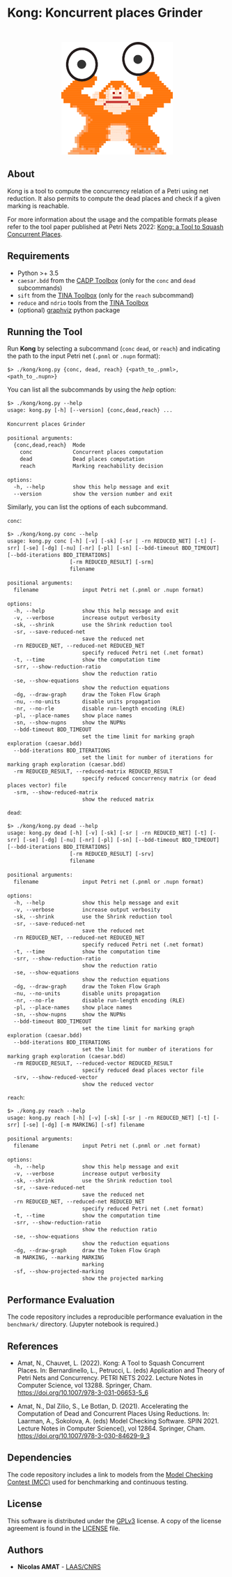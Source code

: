 # Kong: Koncurrent places Grinder

<br />
<p align="center">
  <a href="https://github.com/nicolasAmat/Kong">
    <img src="logo.png" alt="Logo" width="256" height="258">
  </a>
</p>

## About

Kong is a tool to compute the concurrency relation of a Petri using net reduction. It also permits to compute the dead places and check if a given marking is reachable.  

For more information about the usage and the compatible formats please refer to the tool paper published at Petri Nets 2022: [Kong: a Tool to Squash Concurrent Places](https://hal.laas.fr/hal-03614426/document).

## Requirements

+ Python >+ 3.5
+ `caesar.bdd` from the [CADP Toolbox](https://cadp.inria.fr/) (only for the `conc` and `dead` subcommands)
+ `sift` from the [TINA Toolbox](http://projects.laas.fr/tina/) (only for the `reach` subcommand)
+ `reduce` and `ndrio` tools from the [TINA Toolbox](http://projects.laas.fr/tina/)
+ (optional) [graphviz](https://pypi.org/project/graphviz/) python package

## Running the Tool

Run **Kong** by selecting a subcommand (`conc` `dead`, or `reach`) and indicating the path to the input Petri net (`.pnml` or `.nupn` format):
```
$> ./kong/kong.py {conc, dead, reach} {<path_to_.pnml>, <path_to_.nupn>}
```

You can list all the subcommands by using the *help* option:
```
$> ./kong/kong.py --help
usage: kong.py [-h] [--version] {conc,dead,reach} ...

Koncurrent places Grinder

positional arguments:
  {conc,dead,reach}  Mode
    conc             Concurrent places computation
    dead             Dead places computation
    reach            Marking reachability decision

options:
  -h, --help         show this help message and exit
  --version          show the version number and exit
```

Similarly, you can list the options of each subcommand.

`conc`:
```
$> ./kong/kong.py conc --help
usage: kong.py conc [-h] [-v] [-sk] [-sr | -rn REDUCED_NET] [-t] [-srr] [-se] [-dg] [-nu] [-nr] [-pl] [-sn] [--bdd-timeout BDD_TIMEOUT] [--bdd-iterations BDD_ITERATIONS]
                    [-rm REDUCED_RESULT] [-srm]
                    filename

positional arguments:
  filename              input Petri net (.pnml or .nupn format)

options:
  -h, --help            show this help message and exit
  -v, --verbose         increase output verbosity
  -sk, --shrink         use the Shrink reduction tool
  -sr, --save-reduced-net
                        save the reduced net
  -rn REDUCED_NET, --reduced-net REDUCED_NET
                        specify reduced Petri net (.net format)
  -t, --time            show the computation time
  -srr, --show-reduction-ratio
                        show the reduction ratio
  -se, --show-equations
                        show the reduction equations
  -dg, --draw-graph     draw the Token Flow Graph
  -nu, --no-units       disable units propagation
  -nr, --no-rle         disable run-length encoding (RLE)
  -pl, --place-names    show place names
  -sn, --show-nupns     show the NUPNs
  --bdd-timeout BDD_TIMEOUT
                        set the time limit for marking graph exploration (caesar.bdd)
  --bdd-iterations BDD_ITERATIONS
                        set the limit for number of iterations for marking graph exploration (caesar.bdd)
  -rm REDUCED_RESULT, --reduced-matrix REDUCED_RESULT
                        specify reduced concurrency matrix (or dead places vector) file
  -srm, --show-reduced-matrix
                        show the reduced matrix
```

`dead`:
```
$> ./kong/kong.py dead --help
usage: kong.py dead [-h] [-v] [-sk] [-sr | -rn REDUCED_NET] [-t] [-srr] [-se] [-dg] [-nu] [-nr] [-pl] [-sn] [--bdd-timeout BDD_TIMEOUT] [--bdd-iterations BDD_ITERATIONS]
                    [-rm REDUCED_RESULT] [-srv]
                    filename

positional arguments:
  filename              input Petri net (.pnml or .nupn format)

options:
  -h, --help            show this help message and exit
  -v, --verbose         increase output verbosity
  -sk, --shrink         use the Shrink reduction tool
  -sr, --save-reduced-net
                        save the reduced net
  -rn REDUCED_NET, --reduced-net REDUCED_NET
                        specify reduced Petri net (.net format)
  -t, --time            show the computation time
  -srr, --show-reduction-ratio
                        show the reduction ratio
  -se, --show-equations
                        show the reduction equations
  -dg, --draw-graph     draw the Token Flow Graph
  -nu, --no-units       disable units propagation
  -nr, --no-rle         disable run-length encoding (RLE)
  -pl, --place-names    show place names
  -sn, --show-nupns     show the NUPNs
  --bdd-timeout BDD_TIMEOUT
                        set the time limit for marking graph exploration (caesar.bdd)
  --bdd-iterations BDD_ITERATIONS
                        set the limit for number of iterations for marking graph exploration (caesar.bdd)
  -rm REDUCED_RESULT, --reduced-vector REDUCED_RESULT
                        specify reduced dead places vector file
  -srv, --show-reduced-vector
                        show the reduced vector
```

`reach`:
```
$> ./kong.py reach --help
usage: kong.py reach [-h] [-v] [-sk] [-sr | -rn REDUCED_NET] [-t] [-srr] [-se] [-dg] [-m MARKING] [-sf] filename

positional arguments:
  filename              input Petri net (.pnml or .net format)

options:
  -h, --help            show this help message and exit
  -v, --verbose         increase output verbosity
  -sk, --shrink         use the Shrink reduction tool
  -sr, --save-reduced-net
                        save the reduced net
  -rn REDUCED_NET, --reduced-net REDUCED_NET
                        specify reduced Petri net (.net format)
  -t, --time            show the computation time
  -srr, --show-reduction-ratio
                        show the reduction ratio
  -se, --show-equations
                        show the reduction equations
  -dg, --draw-graph     draw the Token Flow Graph
  -m MARKING, --marking MARKING
                        marking
  -sf, --show-projected-marking
                        show the projected marking
```

## Performance Evaluation

The code repository includes a reproducible performance evaluation in the `benchmark/` directory.   (Jupyter notebook is required.)

## References

+ Amat, N., Chauvet, L. (2022). Kong: A Tool to Squash Concurrent Places. In: Bernardinello, L., Petrucci, L. (eds) Application and Theory of Petri Nets and Concurrency. PETRI NETS 2022. Lecture Notes in Computer Science, vol 13288. Springer, Cham. https://doi.org/10.1007/978-3-031-06653-5_6

+ Amat, N., Dal Zilio, S., Le Botlan, D. (2021). Accelerating the Computation of Dead and Concurrent Places Using Reductions. In: Laarman, A., Sokolova, A. (eds) Model Checking Software. SPIN 2021. Lecture Notes in Computer Science(), vol 12864. Springer, Cham. https://doi.org/10.1007/978-3-030-84629-9_3

## Dependencies

The code repository includes a link to models from the [Model Checking Contest (MCC)](https://mcc.lip6.fr/index.php) used for benchmarking and
continuous testing.

## License

This software is distributed under the
[GPLv3](https://www.gnu.org/licenses/gpl-3.0.en.html) license.
A copy of the license agreement is found in the [LICENSE](./LICENSE) file.

## Authors

+ **Nicolas AMAT** -  [LAAS/CNRS](https://www.laas.fr/)